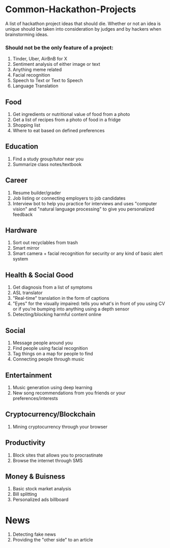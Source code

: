 # Common-Hackathon-Projects
A list of hackathon project ideas that should die.
Whether or not an idea is unique should be taken into consideration by judges and by hackers when brainstorming ideas.

### Should not be the only feature of a project:
1. Tinder, Uber, AirBnB for X
2. Sentiment analysis of either image or text
3. Anything meme related
4. Facial recognition
5. Speech to Text or Text to Speech
6. Language Translation

## Food
1. Get ingredients or nutritional value of food from a photo
2. Get a list of recipes from a photo of food in a fridge
3. Shopping list
4. Where to eat based on defined preferences

## Education
1. Find a study group/tutor near you
2. Summarize class notes/textbook


## Career
1. Resume builder/grader
2. Job listing or connecting employers to job candidates
3. Interview bot to help you practice for interviews and uses "computer vision" and "natural language processing" to give you personalized feedback


## Hardware
1. Sort out recyclables from trash 
2. Smart mirror
3. Smart camera + facial recognition for security or any kind of basic alert system


## Health & Social Good
1. Get diagnosis from a list of symptoms
2. ASL translator
3. "Real-time" translation in the form of captions
4. "Eyes" for the visually impaired: tells you what's in front of you using CV or if you're bumping into anything using a depth sensor
5. Detecting/blocking harmful content online


## Social
1. Message people around you
2. Find people using facial recognition
3. Tag things on a map for people to find
4. Connecting people through music


## Entertainment
1. Music generation using deep learning
2. New song recommendations from you friends or your preferences/interests


## Cryptocurrency/Blockchain
1. Mining cryptocurrency through your browser


## Productivity
1. Block sites that allows you to procrastinate
2. Browse the internet through SMS

## Money & Buisness
1. Basic stock market analysis
2. Bill splitting
3. Personalized ads billboard


# News
1. Detecting fake news
2. Providing the "other side" to an article

